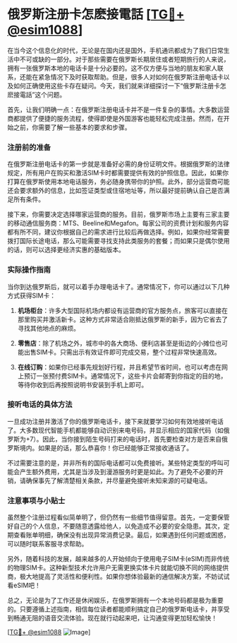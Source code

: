 # 俄罗斯注册卡怎麽接電話 [[TG💪+ @esim1088](https://t.me/s/esim1088)]

在当今这个信息化的时代，无论是在国内还是国外，手机通讯都成为了我们日常生活中不可或缺的一部分。对于那些需要在俄罗斯长期居住或者短期旅行的人来说，拥有一张俄罗斯本地的电话卡是十分必要的。这不仅方便与当地的朋友和家人联系，还能在紧急情况下及时获取帮助。但是，很多人对如何在俄罗斯注册电话卡以及如何正确使用这些卡存在疑问。今天，我们就来详细探讨一下“俄罗斯注册卡怎麽接電話”这个问题。

首先，让我们明确一点：在俄罗斯注册电话卡并不是一件复杂的事情。大多数运营商都提供了便捷的服务流程，使得即使是外国游客也能轻松完成注册。然而，在开始之前，你需要了解一些基本的要求和步骤。

### 注册前的准备

在俄罗斯注册电话卡的第一步就是准备好必需的身份证明文件。根据俄罗斯的法律规定，所有用户在购买和激活SIM卡时都需要提供有效的护照信息。因此，如果你打算在俄罗斯使用本地电话服务，务必随身携带你的护照。此外，部分运营商可能还会要求额外的信息，比如签证类型或住宿地址等，所以最好提前确认自己是否满足所有条件。

接下来，你需要决定选择哪家运营商的服务。目前，俄罗斯市场上主要有三家主要的移动通信服务商：MTS、Beeline和Megafon。每家公司的资费计划和服务内容都有所不同，建议你根据自己的需求进行比较后再做选择。例如，如果你经常需要拨打国际长途电话，那么可能需要寻找支持此类服务的套餐；而如果只是偶尔使用的话，则可以选择更经济实惠的基础版本。

### 实际操作指南

当你到达俄罗斯后，就可以着手办理电话卡了。通常情况下，你可以通过以下几种方式获得SIM卡：

1. **机场柜台**：许多大型国际机场内都设有运营商的官方服务点，旅客可以直接在那里购买并激活新卡。这种方式非常适合刚抵达俄罗斯的新手，因为它省去了寻找其他地点的麻烦。
   
2. **零售店**：除了机场之外，城市中的各大商场、便利店甚至是街边的小摊位也可能出售SIM卡。只需出示有效证件即可完成交易，整个过程非常快速高效。

3. **在线订购**：如果你已经事先规划好行程，并且希望节省时间，也可以考虑在网上预订一张预付费SIM卡。通常情况下，这些卡片会邮寄到你指定的目的地，等待你收到后再按照说明书安装到手机上即可。

### 接听电话的具体方法

一旦成功注册并激活了你的俄罗斯电话卡，接下来就要学习如何有效地接听电话了。大多数现代智能手机都能够自动识别来电号码，并显示相应的国家代码（如俄罗斯为+7）。因此，当你接到陌生号码打来的电话时，首先要检查对方是否来自俄罗斯境内。如果是的话，那么恭喜你！你已经能够正常接收通话了。

不过需要注意的是，并非所有的国际电话都可以免费接听。某些特定类型的呼叫可能会产生额外费用，尤其是当涉及到漫游服务时更是如此。为了避免不必要的开销，请确保事先了解清楚相关条款，并尽量避免接听未知来源的可疑电话。

### 注意事项与小贴士

虽然整个注册过程看似简单明了，但仍然有一些细节值得留意。首先，一定要保管好自己的个人信息，不要随意透露给他人，以免造成不必要的安全隐患。其次，定期查看账单明细，确保没有出现异常消费记录。最后，如果遇到任何问题或困惑，可以随时联系客服寻求帮助。

另外，随着科技的发展，越来越多的人开始倾向于使用电子SIM卡(eSIM)而非传统的物理SIM卡。这种新型技术允许用户无需更换实体卡片就能切换不同的网络提供商，极大地提高了灵活性和便利性。如果你想体验最新的通信解决方案，不妨试试看eSIM吧！

总之，无论是为了工作还是休闲娱乐，在俄罗斯拥有一个本地号码都是极为重要的。只要遵循上述指南，相信每位读者都能顺利搞定自己的俄罗斯电话卡，并享受到畅通无阻的语音交流体验。现在就行动起来吧，让沟通变得更加轻松愉快！

[[TG💪+ @esim1088](https://t.me/s/esim1088) ![Image](https://i.postimg.cc/4NQfJmqS/Snipaste-2025-05-13-00-14-12.png)]